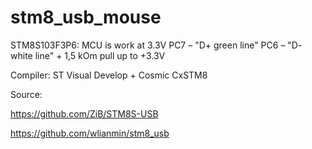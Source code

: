 # stm8_usb_mouse
STM8S103F3P6:
  MCU is work at 3.3V
  PC7 – "D+ green line"
  PC6 – "D- white line" + 1,5 kOm pull up to +3.3V

Compiler: ST Visual Develop + Cosmic CxSTM8

Source:

https://github.com/ZiB/STM8S-USB

https://github.com/wlianmin/stm8_usb

